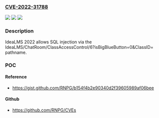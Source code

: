 ### [CVE-2022-31788](https://cve.mitre.org/cgi-bin/cvename.cgi?name=CVE-2022-31788)
![](https://img.shields.io/static/v1?label=Product&message=n%2Fa&color=blue)
![](https://img.shields.io/static/v1?label=Version&message=n%2Fa&color=blue)
![](https://img.shields.io/static/v1?label=Vulnerability&message=n%2Fa&color=brighgreen)

### Description

IdeaLMS 2022 allows SQL injection via the IdeaLMS/ChatRoom/ClassAccessControl/6?isBigBlueButton=0&ClassID= pathname.

### POC

#### Reference
- https://gist.github.com/RNPG/b154f4b2e90340d2f39605989af06bee

#### Github
- https://github.com/RNPG/CVEs

